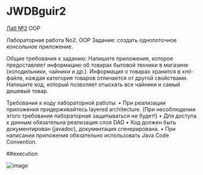 # JWDBguir2
[Лаб №2](https://drive.google.com/file/d/1y9tyjeXoETFnRXTIth1lZcV-NTic6bEl/view?usp=sharing) OOP

Лабораторная работа No2. OOP
Задание: создать однопоточное консольное приложение.

Общие требования к заданию:
Напишите приложение, которое предоставляет информацию
об товарах бытовой техники в магазине (холодильники,
чайники и др.). Информация о товарах хранится в xml-файле,
каждая категория товаров отличается от другой свойствами.
Напишите код, который позволяет отыскать все чайники и
самый дешевый товар.

Требования к коду лабораторной работы:
• При реализации приложения придерживайтесь layered architecture. (При
несоблюдении этого требования лабораторная защитываться не будет!)
• Для доступа к данным обязательна реализация слоя DAO
• Код должен быть документирован (javadoc), документация сгенерирована.
• При написании приложения обязательно использовать Java Code Convention.

##execution

![image](https://user-images.githubusercontent.com/36825328/145719058-a49eb767-1e1d-461e-9161-3492aa71e863.png)
